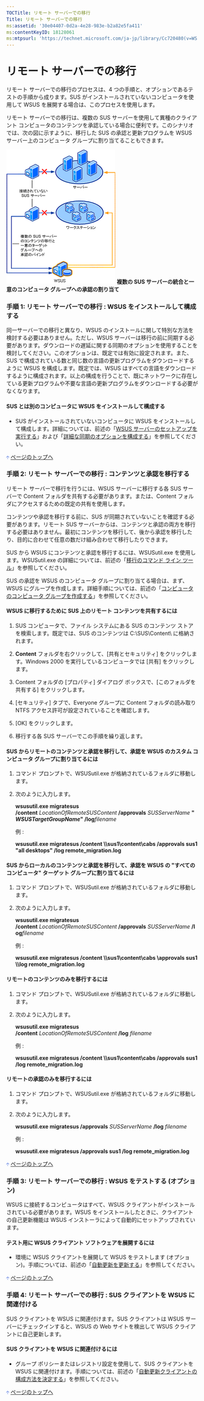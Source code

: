 ```yaml
---
TOCTitle: リモート サーバーでの移行
Title: リモート サーバーでの移行
ms:assetid: '30e04407-0d2a-4e28-983e-b2a82e5fa411'
ms:contentKeyID: 18128061
ms:mtpsurl: 'https://technet.microsoft.com/ja-jp/library/Cc720480(v=WS.10)'
---
```


リモート サーバーでの移行
=========================

リモート サーバーでの移行のプロセスは、4 つの手順と、オプションであるテストの手順から成ります。SUS がインストールされていないコンピュータを使用して WSUS を展開する場合は、このプロセスを使用します。

リモート サーバーでの移行は、複数の SUS サーバーを使用して異種のクライアント コンピュータのコンテンツを承認している場合に便利です。このシナリオでは、次の図に示すように、移行した SUS の承認と更新プログラムを WSUS サーバー上のコンピュータ グループに割り当てることもできます。

![](images/Cc720480.9cee53da-ae9a-4991-b2ae-824f6279d4d1(ja-jp,WS.10).gif)
**複数の SUS サーバーの統合と一意のコンピュータ グループへの承認の割り当て**

### 手順 1: リモート サーバーでの移行 : WSUS をインストールして構成する

同一サーバーでの移行と異なり、WSUS のインストールに関して特別な方法を検討する必要はありません。ただし、WSUS サーバーは移行の前に同期する必要があります。ダウンロードの遅延に関する同期のオプションを使用することを検討してください。このオプションは、既定では有効に設定されます。また、SUS で構成されている数と同じ数の言語の更新プログラムをダウンロードするように WSUS を構成します。既定では、WSUS はすべての言語をダウンロードするように構成されます。以上の構成を行うことで、既にネットワークに存在している更新プログラムや不要な言語の更新プログラムをダウンロードする必要がなくなります。

#### SUS とは別のコンピュータに WSUS をインストールして構成する

-   SUS がインストールされていないコンピュータに WSUS をインストールして構成します。詳細については、前述の「[WSUS サーバーのセットアップを実行する](http://www.microsoft.com/japan/technet/prodtechnol/windowsserver2003/library/wsus/wsusdeploymentguidetc/63c82e0c-f8b0-451d-b32b-2275385920df.mspx)」および「[詳細な同期のオプションを構成する](http://www.microsoft.com/japan/technet/prodtechnol/windowsserver2003/library/wsus/wsusdeploymentguidetc/75060d37-429c-4cf8-a5ee-708470794b7c.mspx)」を参照してください。

![](images/Cc720480.arrow_px_up(ja-jp,WS.10).gif) [ページのトップへ](#ctl00_rs1_eb1_panel1)

### 手順 2: リモート サーバーでの移行 : コンテンツと承認を移行する

リモート サーバーで移行を行うには、WSUS サーバーに移行する各 SUS サーバーで Content フォルダを共有する必要があります。または、Content フォルダにアクセスするための既定の共有を使用します。

コンテンツや承認を移行する前に、SUS が同期されていないことを確認する必要があります。リモート SUS サーバーからは、コンテンツと承認の両方を移行する必要はありません。最初にコンテンツを移行して、後から承認を移行したり、目的に合わせて任意の数だけ組み合わせて移行したりできます。

SUS から WSUS にコンテンツと承認を移行するには、WSUSutil.exe を使用します。WSUSutil.exe の詳細については、前述の「[移行のコマンド ライン ツール](http://www.microsoft.com/japan/technet/prodtechnol/windowsserver2003/library/wsus/wsusdeploymentguidetc/c06eceaf-a4f6-4b74-a694-75960fdf706b.mspx)」を参照してください。

SUS の承認を WSUS のコンピュータ グループに割り当てる場合は、まず、WSUS にグループを作成します。詳細手順については、前述の「[コンピュータのコンピュータ グループを作成する](http://www.microsoft.com/japan/technet/prodtechnol/windowsserver2003/library/wsus/wsusdeploymentguidetc/07c6fa5b-7588-43f2-a495-45df16a2958a.mspx)」を参照してください。

#### WSUS に移行するために SUS 上のリモート コンテンツを共有するには

1.  SUS コンピュータで、ファイル システムにある SUS のコンテンツ ストアを検索します。既定では、SUS のコンテンツは C:\\SUS\\Content\\ に格納されます。

2.  **Content** フォルダを右クリックして、\[共有とセキュリティ\] をクリックします。Windows 2000 を実行しているコンピュータでは \[共有\] をクリックします。

3.  Content フォルダの \[プロパティ\] ダイアログ ボックスで、\[このフォルダを共有する\] をクリックします。

4.  \[セキュリティ\] タブで、Everyone グループに Content フォルダの読み取り NTFS アクセス許可が設定されていることを確認します。

5.  \[OK\] をクリックします。

6.  移行する各 SUS サーバーでこの手順を繰り返します。

#### SUS からリモートのコンテンツと承認を移行して、承認を WSUS のカスタム コンピュータ グループに割り当てるには

1.  コマンド プロンプトで、WSUSutil.exe が格納されているフォルダに移動します。

2.  次のように入力します。

    **wsusutil.exe migratesus /content** *LocationOfRemoteSUSContent* **/approvals** *SUSServerName* **"***WSUSTargetGroupName***" /log***filename*

    例 :

    **wsusutil.exe migratesus /content \\\\sus1\\content\\cabs /approvals sus1 "all desktops" /log remote\_migration.log**

#### SUS からローカルのコンテンツと承認を移行して、承認を WSUS の "すべてのコンピュータ" ターゲット グループに割り当てるには

1.  コマンド プロンプトで、WSUSutil.exe が格納されているフォルダに移動します。

2.  次のように入力します。

    **wsusutil.exe migratesus /content** *LocationOfRemoteSUSContent* **/approvals** *SUSServerName* **/log***filename*

    例 :

    **wsusutil.exe migratesus /content \\\\sus1\\content\\cabs \\approvals sus1 \\\\log remote\_migration.log**

#### リモートのコンテンツのみを移行するには

1.  コマンド プロンプトで、WSUSutil.exe が格納されているフォルダに移動します。

2.  次のように入力します。

    **wsusutil.exe migratesus /content** *LocationOfRemoteSUSContent* **/log** *filename*

    例 :

    **wsusutil.exe migratesus /content \\\\sus1\\content\\cabs /approvals sus1 /log remote\_migration.log**

#### リモートの承認のみを移行するには

1.  コマンド プロンプトで、WSUSutil.exe が格納されているフォルダに移動します。

2.  次のように入力します。

    **wsusutil.exe migratesus /approvals** *SUSServerName* **/log** *filename*

    例 :

    **wsusutil.exe migratesus /approvals sus1 /log remote\_migration.log**

![](images/Cc720480.arrow_px_up(ja-jp,WS.10).gif) [ページのトップへ](#ctl00_rs1_eb1_panel1)

### 手順 3: リモート サーバーでの移行 : WSUS をテストする (オプション)

WSUS に接続するコンピュータはすべて、WSUS クライアントがインストールされている必要があります。WSUS をインストールしたときに、クライアントの自己更新機能は WSUS インストーラによって自動的にセットアップされています。

#### テスト用に WSUS クライアント ソフトウェアを展開するには

-   環境に WSUS クライアントを展開して WSUS をテストします (オプション)。手順については、前述の「[自動更新を更新する](http://www.microsoft.com/japan/technet/prodtechnol/windowsserver2003/library/wsus/wsusdeploymentguidetc/4de6a129-fbf1-41ef-b255-5510554713c5.mspx)」を参照してください。

![](images/Cc720480.arrow_px_up(ja-jp,WS.10).gif) [ページのトップへ](#ctl00_rs1_eb1_panel1)

### 手順 4: リモート サーバーでの移行 : SUS クライアントを WSUS に関連付ける

SUS クライアントを WSUS に関連付けます。SUS クライアントは WSUS サーバーにチェックインすると、WSUS の Web サイトを検出して WSUS クライアントに自己更新します。

#### SUS クライアントを WSUS に関連付けるには

-   グループ ポリシーまたはレジストリ設定を使用して、SUS クライアントを WSUS に関連付けます。手順については、前述の「[自動更新クライアントの構成方法を決定する](http://www.microsoft.com/japan/technet/prodtechnol/windowsserver2003/library/wsus/wsusdeploymentguidetc/8b786951-a481-49a6-a0e6-69189e58f2ab.mspx)」を参照してください。

![](images/Cc720480.arrow_px_up(ja-jp,WS.10).gif) [ページのトップへ](#ctl00_rs1_eb1_panel1)
